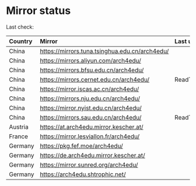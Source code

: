 <script src="./time.js"></script>
# Mirror status
Last check: <script type="text/javascript">localize(1749597805.2724605);</script>

|Country|Mirror|Last update|
|:------|:-----|:----------|
|China|https://mirrors.tuna.tsinghua.edu.cn/arch4edu/|<script type="text/javascript">localize(1749581165);</script>|
|China|https://mirrors.aliyun.com/arch4edu/|<script type="text/javascript">localize(1749538053);</script>|
|China|https://mirrors.bfsu.edu.cn/arch4edu/|<script type="text/javascript">localize(1749538053);</script>|
|China|https://mirrors.cernet.edu.cn/arch4edu/|ReadTimeout|
|China|https://mirror.iscas.ac.cn/arch4edu/|<script type="text/javascript">localize(1749581165);</script>|
|China|https://mirrors.nju.edu.cn/arch4edu/|<script type="text/javascript">localize(1749538053);</script>|
|China|https://mirror.nyist.edu.cn/arch4edu/|<script type="text/javascript">localize(1749538053);</script>|
|China|https://mirrors.sau.edu.cn/arch4edu/|ReadTimeout|
|Austria|https://at.arch4edu.mirror.kescher.at/|<script type="text/javascript">localize(1749538053);</script>|
|France|https://mirror.lesviallon.fr/arch4edu/|<script type="text/javascript">localize(1749020703);</script>|
|Germany|https://pkg.fef.moe/arch4edu/|<script type="text/javascript">localize(1749538053);</script>|
|Germany|https://de.arch4edu.mirror.kescher.at/|<script type="text/javascript">localize(1749538053);</script>|
|Germany|https://mirror.sunred.org/arch4edu/|<script type="text/javascript">localize(1749538053);</script>|
|Germany|https://arch4edu.shtrophic.net/|<script type="text/javascript">localize(1749538053);</script>|

<script src="./tablefilter/tablefilter.js"></script>
<script src="./table.js"></script>